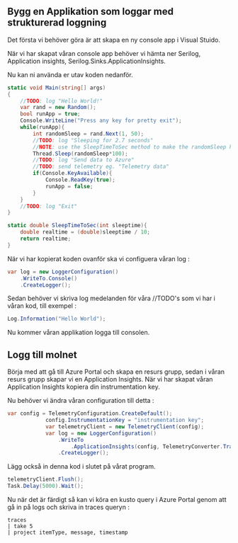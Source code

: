 ## Bygg en Applikation som loggar med strukturerad loggning

Det första vi behöver göra är att skapa en ny console app i Visual Stuido.

När vi har skapat våran console app behöver vi hämta ner Serilog, Application insights, Serilog.Sinks.ApplicationInsights.



Nu kan ni använda er utav koden nedanför.

```c#
static void Main(string[] args)
{
    //TODO: log "Hello World!"
    var rand = new Random();
    bool runApp = true;
    Console.WriteLine("Press any key for pretty exit");
    while(runApp){
        int randomSleep = rand.Next(1, 50);
        //TODO: log "Sleeping for 2.7 seconds"
        //NOTE: use the SleepTimeToSec method to make the randomSleep human readable
        Thread.Sleep(randomSleep*100);
        //TODO: log "Send data to Azure"
        //TODO: send telemetry eg. "Telemetry data"
        if(Console.KeyAvailable){
            Console.ReadKey(true);
            runApp = false;
        }
    }
    //TODO: log "Exit"
}

static double SleepTimeToSec(int sleeptime){
    double realtime = (double)sleeptime / 10;
    return realtime;
}
```

När vi har kopierat koden ovanför ska vi configuera våran log : 

```c#
var log = new LoggerConfiguration()
    .WriteTo.Console()
    .CreateLogger();
```

Sedan behöver vi skriva log medelanden för våra //TODO's som vi har i våran kod, till exempel :

```c#
Log.Information("Hello World");
```

Nu kommer våran applikation logga till consolen.



## Logg till molnet

Börja med att gå till Azure Portal och skapa en resurs grupp, sedan i våran resurs grupp skapar vi en Application Insights. När vi har skapat våran Application Insights kopiera din instrumentation key.

Nu behöver vi ändra våran configuration till detta : 

```c#
var config = TelemetryConfiguration.CreateDefault();
            config.InstrumentationKey = "instrumentation key";
            var telemetryClient = new TelemetryClient(config);
            var log = new LoggerConfiguration()
                .WriteTo
                    .ApplicationInsights(config, TelemetryConverter.Traces)
                .CreateLogger();        
```

Lägg också in denna kod i slutet på vårat program.

```c#
telemetryClient.Flush(); 
Task.Delay(5000).Wait();
```

Nu när det är färdigt så kan vi köra en kusto query i Azure Portal genom att gå in på logs och skriva in traces queryn : 

```
traces
| take 5
| project itemType, message, timestamp
```


